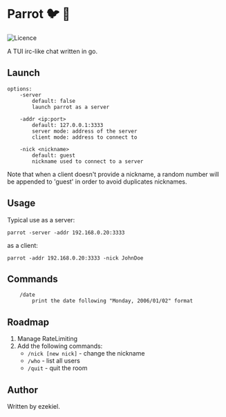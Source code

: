 # Parrot :bird: :speech_balloon:
![Licence](https://img.shields.io/badge/License-GPL-brightgreen)

A TUI irc-like chat written in go.

## Launch
```
options:
    -server
        default: false
        launch parrot as a server

    -addr <ip:port>
        default: 127.0.0.1:3333
        server mode: address of the server
        client mode: address to connect to
    
    -nick <nickname>
        default: guest
        nickname used to connect to a server
```

Note that when a client doesn't provide a nickname, a random number will be appended to 'guest' in order to avoid duplicates nicknames.
## Usage
Typical use as a server:

`parrot -server -addr 192.168.0.20:3333`

as a client:

`parrot -addr 192.168.0.20:3333 -nick JohnDoe`

## Commands
```
    /date
        print the date following "Monday, 2006/01/02" format
```
## Roadmap
1. Manage RateLimiting
1. Add the following commands:
    * `/nick [new nick]` - change the nickname
    * `/who` - list all users
    * `/quit` - quit the room

## Author
Written by ezekiel.
